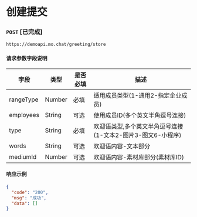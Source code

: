 # 创建提交
### `POST`  [已完成]
```
https://demoapi.mo.chat/greeting/store
```

#### 请求参数字段说明

| 字段  | 类型 | 是否必填 | 描述|
| ------------- | ------------- | ------------------ | ------------------ |
| rangeType  | Number  | 必填 | 适用成员类型(1-通用2-指定企业成员) |
| employees  | String  | 可选 | 使用成员ID(多个英文半角逗号连接) |
| type  | String  | 必填 | 欢迎语类型,多个英文半角逗号连接(1-文本2-图片3-图文6-小程序) |
| words  | String  | 可选 | 欢迎语内容-文本部分 |
| mediumId  | Number  | 可选 | 欢迎语内容-素材库部分(素材库ID) |


#### 响应示例

```json
{
  "code": "200",
  "msg": "成功",
  "data": []
}
```